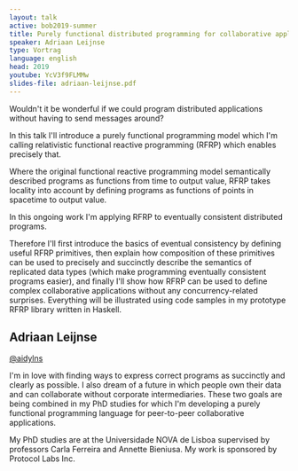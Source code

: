 ```yaml
---
layout: talk
active: bob2019-summer
title: Purely functional distributed programming for collaborative applications
speaker: Adriaan Leijnse
type: Vortrag
language: english
head: 2019
youtube: YcV3f9FLMMw
slides-file: adriaan-leijnse.pdf
---
```


Wouldn't it be wonderful if we could program distributed applications
without having to send messages around?

In this talk I'll introduce a purely functional programming model
which I'm calling relativistic functional reactive programming (RFRP)
which enables precisely that.

Where the original functional reactive programming model semantically
described programs as functions from time to output value, RFRP takes
locality into account by defining programs as functions of points in
spacetime to output value.

In this ongoing work I'm applying RFRP to eventually consistent distributed programs.

Therefore I'll first introduce the basics of eventual consistency by
defining useful RFRP primitives, then explain how composition of these
primitives can be used to precisely and succinctly describe the
semantics of replicated data types (which make programming eventually
consistent programs easier), and finally I'll show how RFRP can be
used to define complex collaborative applications without any
concurrency-related surprises.  Everything will be illustrated using
code samples in my prototype RFRP library written in Haskell.

## Adriaan Leijnse

[@aidylns](http://twitter.com/aidylns)


I'm in love with finding ways to express correct programs as
succinctly and clearly as possible. I also dream of a future in which
people own their data and can collaborate without corporate
intermediaries. These two goals are being combined in my PhD studies
for which I'm developing a purely functional programming language for
peer-to-peer collaborative applications.

My PhD studies are at the Universidade NOVA de Lisboa supervised by
professors Carla Ferreira and Annette Bieniusa. My work is sponsored
by Protocol Labs Inc.
